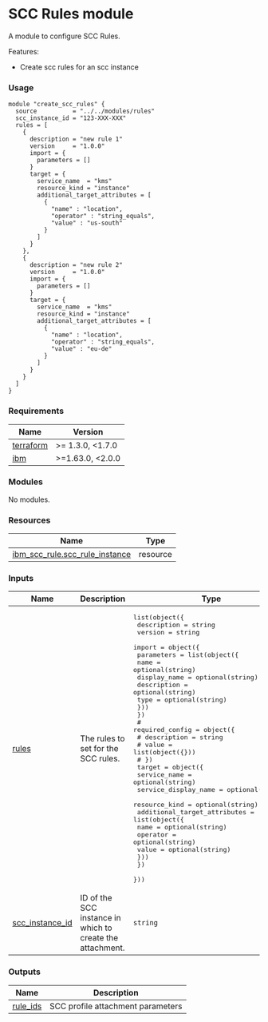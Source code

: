 # SCC Rules module

A module to configure SCC Rules.

Features:
- Create scc rules for an scc instance

### Usage

```hcl
module "create_scc_rules" {
  source          = "../../modules/rules"
  scc_instance_id = "123-XXX-XXX"
  rules = [
    {
      description = "new rule 1"
      version     = "1.0.0"
      import = {
        parameters = []
      }
      target = {
        service_name  = "kms"
        resource_kind = "instance"
        additional_target_attributes = [
          {
            "name" : "location",
            "operator" : "string_equals",
            "value" : "us-south"
          }
        ]
      }
    },
    {
      description = "new rule 2"
      version     = "1.0.0"
      import = {
        parameters = []
      }
      target = {
        service_name  = "kms"
        resource_kind = "instance"
        additional_target_attributes = [
          {
            "name" : "location",
            "operator" : "string_equals",
            "value" : "eu-de"
          }
        ]
      }
    }
  ]
}
```

<!-- BEGINNING OF PRE-COMMIT-TERRAFORM DOCS HOOK -->
### Requirements

| Name | Version |
|------|---------|
| <a name="requirement_terraform"></a> [terraform](#requirement\_terraform) | >= 1.3.0, <1.7.0 |
| <a name="requirement_ibm"></a> [ibm](#requirement\_ibm) | >=1.63.0, <2.0.0 |

### Modules

No modules.

### Resources

| Name | Type |
|------|------|
| [ibm_scc_rule.scc_rule_instance](https://registry.terraform.io/providers/IBM-Cloud/ibm/latest/docs/resources/scc_rule) | resource |

### Inputs

| Name | Description | Type | Default | Required |
|------|-------------|------|---------|:--------:|
| <a name="input_rules"></a> [rules](#input\_rules) | The rules to set for the SCC rules. | <pre>list(object({<br>    description = string<br>    version     = string<br>    import = object({<br>      parameters = list(object({<br>        name         = optional(string)<br>        display_name = optional(string)<br>        description  = optional(string)<br>        type         = optional(string)<br>      }))<br>    })<br>    # required_config = object({<br>    #   description = string<br>    #   value = list(object({}))<br>    # })<br>    target = object({<br>      service_name         = optional(string)<br>      service_display_name = optional(string)<br>      resource_kind        = optional(string)<br>      additional_target_attributes = list(object({<br>        name     = optional(string)<br>        operator = optional(string)<br>        value    = optional(string)<br>      }))<br>    })<br>  }))</pre> | n/a | yes |
| <a name="input_scc_instance_id"></a> [scc\_instance\_id](#input\_scc\_instance\_id) | ID of the SCC instance in which to create the attachment. | `string` | `"57b7ac52-e837-484c-aa07-e3c2db815c44"` | no |

### Outputs

| Name | Description |
|------|-------------|
| <a name="output_rule_ids"></a> [rule\_ids](#output\_rule\_ids) | SCC profile attachment parameters |
<!-- END OF PRE-COMMIT-TERRAFORM DOCS HOOK -->
